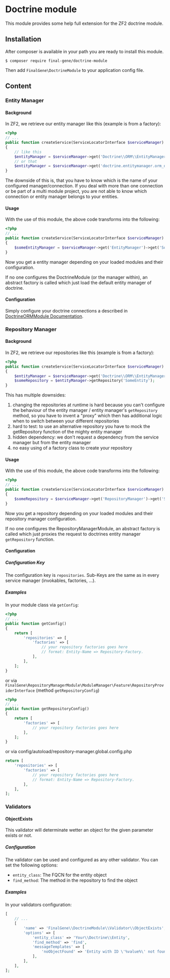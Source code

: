 # Doctrine module
This module provides some help full extension for the ZF2 doctrine module. 

## Installation
After composer is available in your path you are ready to install this module. 

```
$ composer require final-gene/doctrine-module
```

Then add `FinalGene\DoctrineModule` to your application config file.

## Content

### Entity Manager

#### Background
In ZF2, we retrieve our entity manager like this (example is from a factory):

```php
<?php
// ...
public function createService(ServiceLocatorInterface $serviceManager)
{
    // like this
    $entityManager = $serviceManager->get('Doctrine\\ORM\\EntityManager');
    // or that
    $entityManager = $serviceManager->get('doctrine.entitymanager.orm_default');
}
```

The downside of this is, that you have to know which is the name of your configured manager/connection.
If you deal with more than one connection or be part of a multi module project, you are not able to know which
connection or entity manager belongs to your entities.

#### Usage

With the use of this module, the above code transforms into the following:

```php
<?php
// ...
public function createService(ServiceLocatorInterface $serviceManager)
{
    $someEntityManager = $serviceManager->get('EntityManager')->get('SomeEntity');
}
```

Now you get a entity manager depending on your loaded modules and their configuration.

If no one configures the DoctrineModule (or the manager within), an abstract factory is called which just load the
default entity manager of doctrine.

#### Configuration

Simply configure your doctrine connections a described in [DoctrineORMModule Documentation](https://github.com/doctrine/DoctrineORMModule/blob/master/docs/configuration.md#how-to-use-two-connections).

### Repository Manager

#### Background

In ZF2, we retrieve our repositories like this (example is from a factory):

```php
<?php
public function createService(ServiceLocatorInterface $serviceManager)
{
    $entityManager = $serviceManager->get('Doctrine\\ORM\\EntityManager');
    $someRepository = $entityManager->getRepository('SomeEntity');
}
```

This has multiple downsides:

1. changing the repositories at runtime is hard because you can't configure the behaviour of the entity manager / entity
manager's `getRepository` method, so you have to invent a "proxy" which then has additional logic when to switch between
your different repositories
2. hard to test: to use an alternative repository you have to mock the getRepository function of the mighty entity
manager
3. hidden dependency: we don't request a dependency from the service manager but from the entity manager
4. no easy using of a factory class to create your repository

#### Usage

With the use of this module, the above code transforms into the following:

```php
<?php
// ...
public function createService(ServiceLocatorInterface $serviceManager)
{
    $someRepository = $serviceManager->get('RepositoryManager')->get('SomeEntity');
}
```

Now you get a repository depending on your loaded modules and their repository manager configuration.

If no one configures the RepositoryManagerModule, an abstract factory is called which just proxies the request to
doctrines entity manager `getRepository` function.

#### Configuration

##### Configuration Key
The configuration key is `repositories`. Sub-Keys are the same as in every service manager (invokables, factories, ...).

##### Examples

In your module class via `getConfig`:

```php
<?php
// ...
public function getConfig()
{
    return [
        'repositories' => [
            'factories' => [
                // your repository factories goes here
                // format: Entity-Name => Repository-Factory.
            ],
        ],
    ];
}
```

or via `FinalGene\RepositoryManagerModule\ModuleManager\Feature\RepositoryProviderInterface` (method
`getRepositoryConfig`)

```php
<?php
// ...
public function getRepositoryConfig()
{
    return [
        'factories' => [
            // your repository factories goes here
        ],
    ];
}
```

or via config/autoload/repository-manager.global.config.php

```php
return [
    'repositories' => [
        'factories' => [
            // your repository factories goes here
            // format: Entity-Name => Repository-Factory.
        ],
    ],
];
```

### Validators

#### ObjectExists

This validator will determinate wetter an object for the given parameter exists or not.

##### Configuration

The validator can be used and configured as any other validator. You can set the following options:
* `entity_class`: The FQCN for the entity object
* `find_method`: The method in the repository to find the object

##### Examples

In your validators configuration:

```php
[
    // ...
    [
        'name' => 'FinalGene\\DoctrineModule\\Validator\\ObjectExists',
        'options' => [
            'entity_class' => 'Your\\Doctrine\\Entity',
            'find_method' => 'find',
            'messageTemplates' => [
                'noObjectFound' => 'Entity with ID \'%value%\' not found',
            ],
        ],
    ],
];
```
